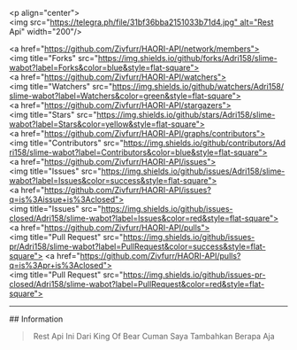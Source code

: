 <p align="center"> 
 <img src="https://telegra.ph/file/31bf36bba2151033b71d4.jpg" alt="Rest Api" width="200"/> 
  
 </p> 
  
 <a href="https://github.com/Zivfurr/HAORI-API/network/members"><img title="Forks" src="https://img.shields.io/github/forks/Adri158/slime-wabot?label=Forks&color=blue&style=flat-square"></a> 
 <a href="https://github.com/Zivfurr/HAORI-API/watchers"><img title="Watchers" src="https://img.shields.io/github/watchers/Adri158/slime-wabot?label=Watchers&color=green&style=flat-square"></a> 
 <a href="https://github.com/Zivfurr/HAORI-API/stargazers"><img title="Stars" src="https://img.shields.io/github/stars/Adri158/slime-wabot?label=Stars&color=yellow&style=flat-square"></a> 
 <a href="https://github.com/Zivfurr/HAORI-API/graphs/contributors"><img title="Contributors" src="https://img.shields.io/github/contributors/Adri158/slime-wabot?label=Contributors&color=blue&style=flat-square"></a> 
 <a href="https://github.com/Zivfurr/HAORI-API/issues"><img title="Issues" src="https://img.shields.io/github/issues/Adri158/slime-wabot?label=Issues&color=success&style=flat-square"></a> 
 <a href="https://github.com/Zivfurr/HAORI-API/issues?q=is%3Aissue+is%3Aclosed"><img title="Issues" src="https://img.shields.io/github/issues-closed/Adri158/slime-wabot?label=Issues&color=red&style=flat-square"></a> 
 <a href="https://github.com/Zivfurr/HAORI-API/pulls"><img title="Pull Request" src="https://img.shields.io/github/issues-pr/Adri158/slime-wabot?label=PullRequest&color=success&style=flat-square"></a> 
 <a href="https://github.com/Zivfurr/HAORI-API/pulls?q=is%3Apr+is%3Aclosed"><img title="Pull Request" src="https://img.shields.io/github/issues-pr-closed/Adri158/slime-wabot?label=PullRequest&color=red&style=flat-square"></a> 
  
--- 
  
 ## Information 
 > Rest Api Ini Dari King Of Bear Cuman Saya Tambahkan Berapa Aja
 
